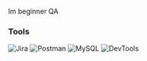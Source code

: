 Im beginner QA

### Tools
![Jira](https://img.shields.io/badge/-Jira-090909??style=for-the-badge&logo=jira)
![Postman](https://img.shields.io/badge/-Postman-090909??style=for-the-badge&logo=postman)
![MySQL](https://img.shields.io/badge/-MySQL-090909??style=for-the-badge&logo=mysql)
![DevTools](https://img.shields.io/badge/-DevTools-090909??style=for-the-badge&logo=devtools)